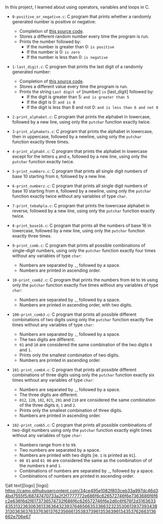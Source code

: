In this project, I learned about using operators, variables and loops in C.

* `0-positive_or_negative.c`: C program that prints whether a randomly generated number is positive or negative:
  * Completion of [this source code](https://github.com/holbertonschool/0x01.c/blob/master/0-positive_or_negative_c).
  * Stores a different random number every time the program is run.
  * Prints the number followed by:
    * If the number is greater than 0: `is positive`
    * If the number is 0: `is zero`
    * If the number is less than 0: `is negative`

* `1-last_digit.c`: C program that prints the last digit of a randomly generated number:
  * Completion of [this source code](https://github.com/holbertonschool/0x01.c/blob/master/1-last_digit_c).
  * Stores a different value every time the program is run.
  * Prints the string `Last digit of` [number] `is` [last_digit] followed by:
    * If the digit is greater than 5: `and is greater than 5`
    * If the digit is 0: `and is 0`
    * If the digit is less than 6 and not 0: `and is less than 6 and not 0`

* `2-print_alphabet.c`: C program that prints the alphabet in lowercase, followed by a new line, using only the `putchar` function exactly twice.
* `3-print_alphabets.c`: C program that prints the alphabet in lowercase, then in uppercase, followed by a newline, using only the `putchar` function exactly three times.
* `4-print_alphabt.c`: C program that prints the alphabet in lowercase except for the letters `q` and `e`, followed by a new line, using only the `putchar` function exactly twice.
* `5-print_numbers.c`: C program that prints all single digit numbers of base 10 starting from `0`, followed by a new line.
* `6-print_numberz.c`: C program that prints all single digit numbers of base 10 starting from `0`, followed by a newline, using only the `putchar` function exactly twice without any variables of type `char`.
* `7-print_tebahpla.c`: C program that prints the lowercase alphabet in reverse, followed by a new line, using only the `putchar` function exactly twice.
* `8-print_base16.c`: C program that prints all the numbers of base 16 in lowercase, followed by a new line, using only the `putchar` function exactly three times.
* `9-print_comb.c`: C program that prints all possible combinations of single-digit numbers, using only the `putchar` function exactly four times without any variables of type `char`:
  * Numbers are separated by `,`, followed by a space.
  * Numbers are printed in ascending order.

* `10-print_comb2.c`: C program that prints the numbers from `00` to `99` using only the `putchar` function exactly five times without any variables of type `char`:
  * Numbers are separated by `,`, followed by a space.
  * Numbers are printed in ascending order, with two digits.

* `100-print_comb3.c`: C program that prints all possible different combinations of two digits using only the `putchar` function exactly five times without any variables of type `char`:
  * Numbers are separated by `,`, followed by a space.
  * The two digits are different.
  * `01` and `10` are considered the same combination of the two digits `0` and `1`.
  * Prints only the smallest combination of two digits.
  * Numbers are printed in ascending order.

* `101-print_comb4.c`: C program that prints all possible different combinations of three digits using only the `putchar` function exactly six times without any variables of type `char`:
  * Numbers are separated by `,`, followed by a space.
  * The three digits are different.
  * `012`, `120`, `102`, `021`, `201` and `210` are considered the same combination of the three digits `0`, `1` and `2`.
  * Prints only the smallest combination of three digits.
  * Numbers are printed in ascending order.

* `102-print_comb5.c`: C program that prints all possible combinations of two-digit numbers using only the `putchar` function exactly eight times without any variables of type `char`:
  * Numbers range from `0` to `99`.
  * Two numbers are separated by a space.
  * Numbers are printed with two digits [ie. `1` is printed as `01`].
  * `00 01` and `01 00` are considered the same as the combination of of the numbers `0` and `1`.
  * Combinations of numbers are separated by `,`, followed by a space.
  * Combinations of numbers are printed in ascending order.

![alt text][logo]
[logo]: https://camo.githubusercontent.com/34ce495e1082f803ceb33a997dc46d34bd7555f5/68747470733a2f2f7777772e686f6c626572746f6e7363686f6f6c2e636f6d2f6173736574732f686f6c626572746f6e2d6c6f676f2d316363343531323630636133636432393764656635336632323530613937393438313036363763376361376235666135383739613536396134353762663136662e706e67
